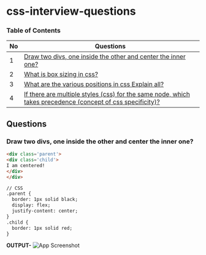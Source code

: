 # css-interview-questions

### Table of Contents 

| No | Questions |
|-| ----------------------- |
1 | [Draw two divs, one inside the other and center the inner one?](https://github.com/erblackcode/css-interview-questions/tree/main?tab=readme-ov-file#draw-two-divs-one-inside-the-other-and-center-the-inner-one) |
2 | [What is box sizing in css?](https://github.com/erblackcode/css-interview-questions/tree/main?tab=readme-ov-file#What-is-box-sizing-in-css) |
3 | [What are the various positions in css Explain all?](https://github.com/erblackcode/css-interview-questions/tree/main?tab=readme-ov-file#What-are-the-various-positions-in-css-Explain-all) |
4 | [If there are multiple styles (css) for the same node, which takes precedence (concept of css specificity)?](https://github.com/erblackcode/css-interview-questions/tree/main?tab=readme-ov-file#If-there-are-multiple-styles-css-for-the-same-node-which-takes-precedence-concept-of-css-specificity) |

## Questions

### Draw two divs, one inside the other and center the inner one?

```html
<div class='parent'>
<div class='child'>
I am centered!
</div>
</div>

// CSS
.parent {
  border: 1px solid black;
  display: flex;
  justify-content: center;
}
.child {
  border: 1px solid red;
}
```
**OUTPUT-** ![App Screenshot](https://developer.mozilla.org/en-US/docs/Web/CSS/Layout_cookbook/Center_an_element/cookbook-center.png)
